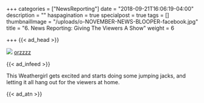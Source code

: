 +++
categories = ["NewsReporting"]
date = "2018-09-21T16:06:19-04:00"
description = ""
haspagination = true
specialpost = true
tags = []
thumbnailImage = "/uploads/o-NOVEMBER-NEWS-BLOOPER-facebook.jpg"
title = "6. News Reporting: Giving The Viewers A Show"
weight = 6

+++
{{< ad_head >}}

![](/uploads/560266b7863ef-min.gif)
[orzzzz](http://orzzzz.com/tag/Spider_Man)  

{{< ad_infeed >}}

This Weathergirl gets excited and starts doing some jumping jacks, and letting it all hang out for the viewers at home.

{{< ad_atn >}}
